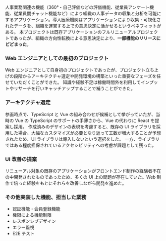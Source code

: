 人事業務関連の機能（360°・自己評価などの評価機能、従業員アンケート機能、従業員間チャット機能など）により組織の人事データの収集と分析を可能にするアプリケーション。導入医療機関はアプリケーションにより収集・可視化されたデータを、組織を運営する上での意思決定に活かせるというベネフィットがある。
本プロジェクトは既存アプリケーションのフルリニューアルプロジェクトであったが、組織の方向性転換による意思決定により、**一部機能のリリースにどどまった**。

### Web エンジニアとしての最初のプロジェクト

Web エンジニアとして自身初のプロジェクトであったが、プロジェクト立ち上げの段階からアーキテクチャ選定や開発環境の構築といった重要なフェーズを任せていただくことができた。
知識や経験不足は稼働時間外を利用してインプットやリサーチを行いキャッチアップすることで補うことができた。

### アーキテクチャ選定

参画時点で、TypeScript と Vue の組み合わせが候補として挙がっていたが、当時の Vue の TypeScript のサポートの手薄さから、Vue の代わりに React を提案し採用。
作成済みのデザインの表現を考慮すると、既存の UI ライブラリを採用した場合、大幅なカスタマイズが必要となり返って工数が増大することが予想されたため、UI ライブラリは導入しないという選択をした。
一方、ライブラリではある程度担保されているアクセシビリティへの考慮が課題として残った。

### UI 改善の提案

リニューアル対象の既存のアプリケーションがフロントエンド制作の経験者不在の中開発されたものであったため、多くの UI 上の問題が存在していた。Web 制作で培った経験をもとにそれらを改善しながら開発を進めた。

### その他実装した機能、担当した業務

- 認証機能・会員登録機能
- 権限による機能制限
- レスポンシブデザイン
- エラー監視
- E2E テスト
